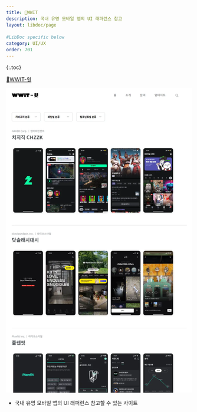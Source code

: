 ```yaml
---
title: 🔗WWIT
description: 국내 유명 모바일 앱의 UI 래퍼런스 참고
layout: libdoc/page

#LibDoc specific below
category: UI/UX
order: 701
---
```

{:.toc}

[🔗WWIT-윗](https://wwit.design/)

![](/assets/uiux/UIUX_701_Wwit/UIUX_701_Wwit.webp)


* 국내 유명 모바일 앱의 UI 래퍼런스 참고할 수 있는 사이트